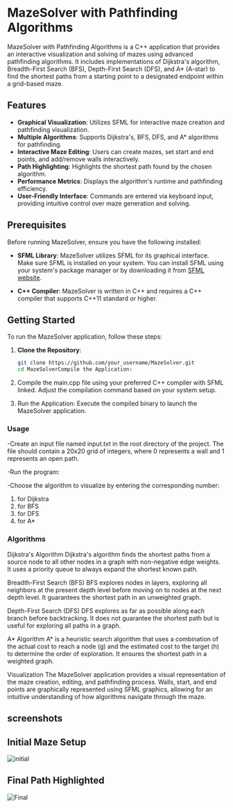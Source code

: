 # MazeSolver with Pathfinding Algorithms

MazeSolver with Pathfinding Algorithms is a C++ application that provides an interactive visualization and solving of mazes using advanced pathfinding algorithms. It includes implementations of Dijkstra's algorithm, Breadth-First Search (BFS), Depth-First Search (DFS), and A* (A-star) to find the shortest paths from a starting point to a designated endpoint within a grid-based maze.

## Features

- **Graphical Visualization**: Utilizes SFML for interactive maze creation and pathfinding visualization.
- **Multiple Algorithms**: Supports Dijkstra's, BFS, DFS, and A* algorithms for pathfinding.
- **Interactive Maze Editing**: Users can create mazes, set start and end points, and add/remove walls interactively.
- **Path Highlighting**: Highlights the shortest path found by the chosen algorithm.
- **Performance Metrics**: Displays the algorithm's runtime and pathfinding efficiency.
- **User-Friendly Interface**: Commands are entered via keyboard input, providing intuitive control over maze generation and solving.

## Prerequisites

Before running MazeSolver, ensure you have the following installed:

- **SFML Library**: MazeSolver utilizes SFML for its graphical interface. Make sure SFML is installed on your system. You can install SFML using your system's package manager or by downloading it from [SFML website](https://www.sfml-dev.org/).

- **C++ Compiler**: MazeSolver is written in C++ and requires a C++ compiler that supports C++11 standard or higher.

## Getting Started

To run the MazeSolver application, follow these steps:

1. **Clone the Repository**:
   ```bash
   git clone https://github.com/your_username/MazeSolver.git
   cd MazeSolverCompile the Application:
2. Compile the main.cpp file using your preferred C++ compiler with SFML linked. Adjust the compilation command based on your system setup.

3. Run the Application:
Execute the compiled binary to launch the MazeSolver application.
### Usage
   -Create an input file named input.txt in the root directory of the project. The file should contain a 20x20 grid of integers, where 0 represents a wall and 1 represents an open path.
   
   -Run the program:
   
   -Choose the algorithm to visualize by entering the corresponding number:
   
   1. for Dijkstra
   2. for BFS
   3. for DFS
   4. for A*
### Algorithms
Dijkstra's Algorithm
Dijkstra's algorithm finds the shortest paths from a source node to all other nodes in a graph with non-negative edge weights. It uses a priority queue to always expand the shortest known path.

Breadth-First Search (BFS)
BFS explores nodes in layers, exploring all neighbors at the present depth level before moving on to nodes at the next depth level. It guarantees the shortest path in an unweighted graph.

Depth-First Search (DFS)
DFS explores as far as possible along each branch before backtracking. It does not guarantee the shortest path but is useful for exploring all paths in a graph.

A* Algorithm
A* is a heuristic search algorithm that uses a combination of the actual cost to reach a node (g) and the estimated cost to the target (h) to determine the order of exploration. It ensures the shortest path in a weighted graph.

Visualization
The MazeSolver application provides a visual representation of the maze creation, editing, and pathfinding process. Walls, start, and end points are graphically represented using SFML graphics, allowing for an intuitive understanding of how algorithms navigate through the maze.

## screenshots
## Initial Maze Setup
![initial](https://github.com/user-attachments/assets/cb610073-db94-44f2-97b4-e71e6744f1ac)

## Final Path Highlighted
![Final](https://github.com/user-attachments/assets/9961cb46-fdc2-4d9d-a126-002b96539c55)

